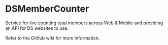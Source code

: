 DSMemberCounter
===============

Service for live counting total members across Web & Mobile and providing an API for DS websites to use. 

Refer to the Github wiki for more information. 
